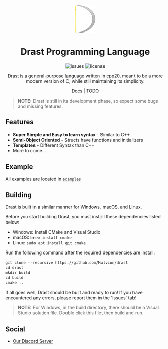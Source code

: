 <div align="center">

![Drast Logo 64](resources/Logo_64.png?)

# Drast Programming Language

![issues](https://img.shields.io/github/issues/Malvion/drast?style=flat-square)
![license](https://img.shields.io/github/license/Malvion/drast?style=flat-square)

Drast is a general-purpose language written in cpp20, meant to be a more modern version of C, while still maintaining
its simplicity.

[Docs](docs/docs.md) | [TODO](TODO.md)

</div>

> **NOTE:** Drast is still in its development phase, so expect some bugs and missing features.

## Features

- **Super Simple and Easy to learn syntax** - Similar to C++
- **Semi-Object Oriented** - Structs have functions and initializers
- **Templates** - Different Syntax than C++
- More to come...

## Example

All examples are located in [`examples`](https://github.com/Malvion/drast/tree/master/examples)

## Building

Drast is built in a similar manner for Windows, macOS, and Linux.

Before you start building Drast, you must install these dependencies listed below:

- Windows: Install CMake and Visual Studio
- macOS: `brew install cmake`
- Linux: `sudo apt install git cmake`

Run the following command after the required dependencies are install:

```batch
git clone --recursive https://github.com/Malvion/drast
cd drast
mkdir build
cd build
cmake ..
```

If all goes well, Drast should be built and ready to run! If you have encountered any errors, please report them in
the 'Issues' tab!

> **NOTE:** For Windows, in the build directory, there should be a Visual Studio solution file. Double click this file, then build and
run.

## Social

- [Our Discord Server](https://discord.gg/ZbmHzNmzPH)
